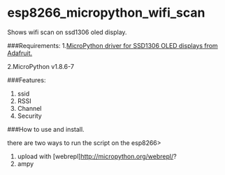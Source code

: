 # esp8266_micropython_wifi_scan
Shows wifi scan on ssd1306 oled display.

###Requirements:
  1.[MicroPython driver for SSD1306 OLED displays from Adafruit.](https://github.com/adafruit/micropython-adafruit-ssd1306)
  
  2.MicroPython v1.8.6-7
  
###Features:
  1. ssid
  2. RSSI
  3. Channel
  4. Security
  
###How to use and install.

there are two ways to run the script on the esp8266>
  1. upload with [webrepl]http://micropython.org/webrepl/?
  2. ampy 
